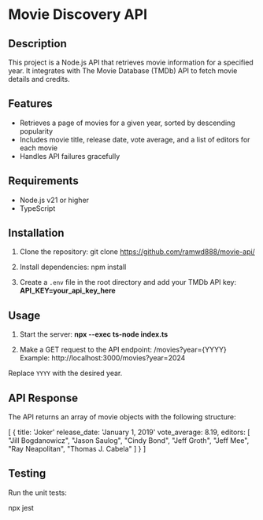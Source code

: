 # Movie Discovery API

## Description

This project is a Node.js API that retrieves movie information for a specified year. It integrates with The Movie Database (TMDb) API to fetch movie details and credits.

## Features

- Retrieves a page of movies for a given year, sorted by descending popularity
- Includes movie title, release date, vote average, and a list of editors for each movie
- Handles API failures gracefully

## Requirements

- Node.js v21 or higher
- TypeScript

## Installation

1. Clone the repository:
git clone https://github.com/ramwd888/movie-api/

2. Install dependencies:
npm install

3. Create a `.env` file in the root directory and add your TMDb API key:
**API_KEY=your_api_key_here**


## Usage

1. Start the server:
**npx --exec ts-node index.ts**


2. Make a GET request to the API endpoint:
/movies?year={YYYY}
Example: http://localhost:3000/movies?year=2024

Replace `YYYY` with the desired year.

## API Response

The API returns an array of movie objects with the following structure:

[
    {
        title: 'Joker'
        release_date: 'January 1, 2019'
        vote_average: 8.19,
        editors: [
            "Jill Bogdanowicz",
            "Jason Saulog",
            "Cindy Bond",
            "Jeff Groth",
            "Jeff Mee",
            "Ray Neapolitan",
            "Thomas J. Cabela"
        ]
    }
]

## Testing

Run the unit tests:

npx jest


